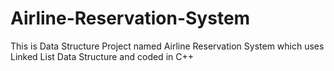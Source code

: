# Airline-Reservation-System
This is Data Structure Project named Airline Reservation System which uses Linked List Data Structure and coded in C++ 
